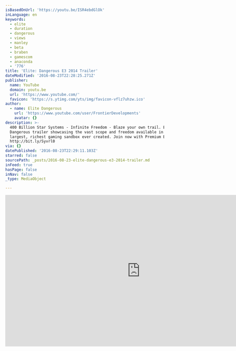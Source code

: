 ```yaml
---
isBasedOnUrl: 'https://youtu.be/ISR4ebdGlOk'
inLanguage: en
keywords:
  - elite
  - duration
  - dangerous
  - views
  - manley
  - beta
  - braben
  - gamescom
  - anaconda
  - '776'
title: 'Elite: Dangerous E3 2014 Trailer'
dateModified: '2016-08-23T22:28:25.271Z'
publisher:
  name: YouTube
  domain: youtu.be
  url: 'https://www.youtube.com/'
  favicon: 'https://s.ytimg.com/yts/img/favicon-vflz7uhzw.ico'
author:
  - name: Elite Dangerous
    url: 'https://www.youtube.com/user/FrontierDevelopments'
    avatar: {}
description: >-
  400 Billion Star Systems - Infinite Freedom - Blaze your own trail. Elite:
  Dangerous trailer showcasing the vast scope and freedom available in the
  largest, richest gaming sandbox ever created. Join now with Premium Beta -
  http://bit.ly/Syvrl0
via: {}
datePublished: '2016-08-23T22:29:11.103Z'
starred: false
sourcePath: _posts/2016-08-23-elite-dangerous-e3-2014-trailer.md
inFeed: true
hasPage: false
inNav: false
_type: MediaObject

---
```

<iframe src="https://cdn.embedly.com/widgets/media.html?src=https%3A%2F%2Fwww.youtube.com%2Fembed%2FISR4ebdGlOk%3Ffeature%3Doembed&amp;url=http%3A%2F%2Fwww.youtube.com%2Fwatch%3Fv%3DISR4ebdGlOk&amp;image=https%3A%2F%2Fi.ytimg.com%2Fvi%2FISR4ebdGlOk%2Fhqdefault.jpg&amp;key=b7d04c9b404c499eba89ee7072e1c4f7&amp;type=text%2Fhtml&amp;schema=youtube" width="854" height="480" scrolling="no" frameborder="0" allowfullscreen="" style=""></iframe>